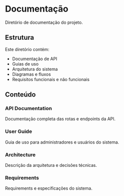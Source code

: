 # Documentação

Diretório de documentação do projeto.

## Estrutura

Este diretório contém:
- Documentação de API
- Guias de uso
- Arquitetura do sistema
- Diagramas e fluxos
- Requisitos funcionais e não funcionais

## Conteúdo

### API Documentation
Documentação completa das rotas e endpoints da API.

### User Guide
Guia de uso para administradores e usuários do sistema.

### Architecture
Descrição da arquitetura e decisões técnicas.

### Requirements
Requirements e especificações do sistema.
